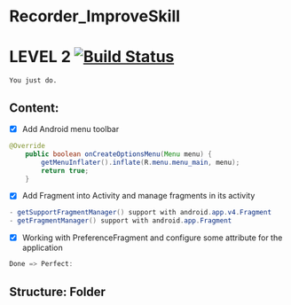 # Recorder_ImproveSkill
# LEVEL 2 [![Build Status](https://travis-ci.org/nomensa/jquery.hide-show.svg)](https://travis-ci.org/nomensa/jquery.hide-show.svg?branch=master)

   ```You just do.```
  
## Content:
- [x] Add Android menu toolbar

```java
@Override
    public boolean onCreateOptionsMenu(Menu menu) {
        getMenuInflater().inflate(R.menu.menu_main, menu);
        return true;
    }
```
- [x] Add Fragment into Activity and manage fragments in its activity

```java
- getSupportFragmentManager() support with android.app.v4.Fragment
- getFragmentManager() support with android.app.Fragment
```
- [x] Working with PreferenceFragment and configure some attribute for the application

```java
Done => Perfect:
```
## Structure: Folder




